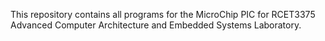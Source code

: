 This repository contains all programs for the MicroChip PIC for RCET3375 Advanced Computer Architecture and Embedded Systems Laboratory.